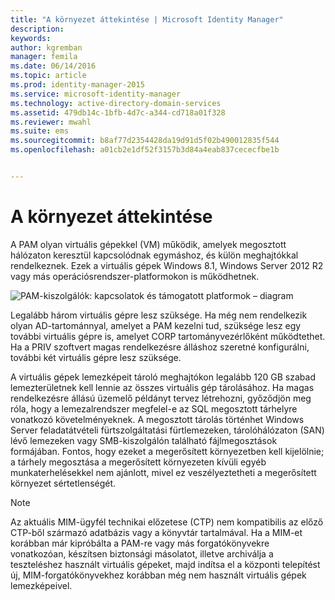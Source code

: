 ```yaml
---
title: "A környezet áttekintése | Microsoft Identity Manager"
description: 
keywords: 
author: kgremban
manager: femila
ms.date: 06/14/2016
ms.topic: article
ms.prod: identity-manager-2015
ms.service: microsoft-identity-manager
ms.technology: active-directory-domain-services
ms.assetid: 479db14c-1bfb-4d7c-a344-cd718a01f328
ms.reviewer: mwahl
ms.suite: ems
ms.sourcegitcommit: b8af77d2354428da19d91d5f02b490012835f544
ms.openlocfilehash: a01cb2e1df52f3157b3d84a4eab837cececfbe1b


---
```


# A környezet áttekintése

A PAM olyan virtuális gépekkel (VM) működik, amelyek megosztott hálózaton keresztül kapcsolódnak egymáshoz, és külön meghajtókkal rendelkeznek. Ezek a virtuális gépek Windows 8.1, Windows Server 2012 R2 vagy más operációsrendszer-platformokon is működhetnek.

![PAM-kiszolgálók: kapcsolatok és támogatott platformok – diagram](media/pam-test-lab-architecture.png)

Legalább három virtuális gépre lesz szüksége.  Ha még nem rendelkezik olyan AD-tartománnyal, amelyet a PAM kezelni tud, szüksége lesz egy további virtuális gépre is, amelyet CORP tartományvezérlőként működtethet.  Ha a PRIV szoftvert magas rendelkezésre álláshoz szeretné konfigurálni, további két virtuális gépre lesz szüksége.

A virtuális gépek lemezképeit tároló meghajtókon legalább 120 GB szabad lemezterületnek kell lennie az összes virtuális gép tárolásához.  Ha magas rendelkezésre állású üzemelő példányt tervez létrehozni, győződjön meg róla, hogy a lemezalrendszer megfelel-e az SQL megosztott tárhelyre vonatkozó követelményeknek.  A megosztott tárolás történhet Windows Server feladatátvételi fürtszolgáltatási fürtlemezeken, tárolóhálózaton (SAN) lévő lemezeken vagy SMB-kiszolgálón található fájlmegosztások formájában. Fontos, hogy ezeket a megerősített környezetben kell kijelölnie; a tárhely megosztása a megerősített környezeten kívüli egyéb munkaterhelésekkel nem ajánlott, mivel ez veszélyeztetheti a megerősített környezet sértetlenségét.

> [!NOTE]
> Az aktuális MIM-ügyfél technikai előzetese (CTP) nem kompatibilis az előző CTP-ből származó adatbázis vagy a könyvtár tartalmával. Ha a MIM-et korábban már kipróbálta a PAM-re vagy más forgatókönyvekre vonatkozóan, készítsen biztonsági másolatot, illetve archiválja a teszteléshez használt virtuális gépeket, majd indítsa el a központi telepítést új, MIM-forgatókönyvekhez korábban még nem használt virtuális gépek lemezképeivel.



<!--HONumber=Jun16_HO3-->


